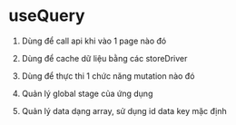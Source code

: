 # useQuery

1. Dùng để call api khi vào 1 page nào đó

2. Dùng để cache dữ liệu bằng các storeDriver

3. Dùng để thực thi 1 chức năng mutation nào đó

4. Quản lý global stage của ứng dụng

5. Quản lý data dạng array, sử dụng id data key mặc định
